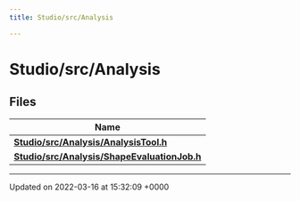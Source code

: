 ```yaml
---
title: Studio/src/Analysis

---
```


# Studio/src/Analysis



## Files

| Name           |
| -------------- |
| **[Studio/src/Analysis/AnalysisTool.h](../Files/AnalysisTool_8h.md#file-analysistool.h)**  |
| **[Studio/src/Analysis/ShapeEvaluationJob.h](../Files/ShapeEvaluationJob_8h.md#file-shapeevaluationjob.h)**  |






-------------------------------

Updated on 2022-03-16 at 15:32:09 +0000
